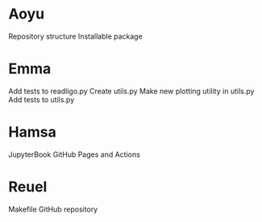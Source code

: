 # Aoyu

Repository structure
Installable package

# Emma

Add tests to readligo.py
Create utils.py
Make new plotting utility in utils.py
Add tests to utils.py

# Hamsa

JupyterBook
GitHub Pages and Actions


# Reuel

Makefile
GitHub repository